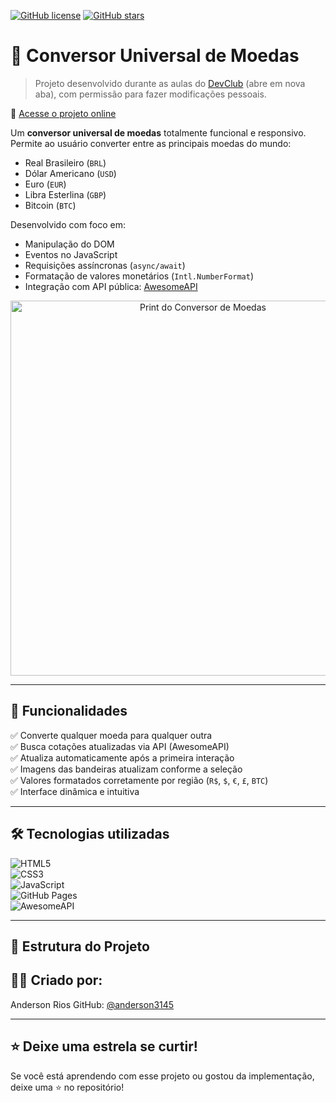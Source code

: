 [![GitHub license](https://img.shields.io/github/license/Anderson3145/Dev-Currency-Converter?style=for-the-badge&color=blue)](https://github.com/Anderson3145/Dev-Currency-Converter/blob/master/LICENSE)
[![GitHub stars](https://img.shields.io/github/stars/Anderson3145/Dev-Currency-Converter?style=social)](https://github.com/Anderson3145/Dev-Currency-Converter)

# 💸 Conversor Universal de Moedas

> Projeto desenvolvido durante as aulas do [DevClub](https://devclub.com.br) (abre em nova aba), com permissão para fazer modificações pessoais.

🔗 [Acesse o projeto online](https://anderson3145.github.io/Dev-Currency-Converter/)

Um **conversor universal de moedas** totalmente funcional e responsivo. Permite ao usuário converter entre as principais moedas do mundo:
- Real Brasileiro (`BRL`)
- Dólar Americano (`USD`)
- Euro (`EUR`)
- Libra Esterlina (`GBP`)
- Bitcoin (`BTC`)

Desenvolvido com foco em:
- Manipulação do DOM
- Eventos no JavaScript
- Requisições assíncronas (`async/await`)
- Formatação de valores monetários (`Intl.NumberFormat`)
- Integração com API pública: [AwesomeAPI](https://economia.awesomeapi.com.br)

<div align="center">
  <img src="assets/screenshot-converter.png" alt="Print do Conversor de Moedas" width="600"/>
</div>

---

## 🧠 Funcionalidades

✅ Converte qualquer moeda para qualquer outra  
✅ Busca cotações atualizadas via API (AwesomeAPI)  
✅ Atualiza automaticamente após a primeira interação  
✅ Imagens das bandeiras atualizam conforme a seleção  
✅ Valores formatados corretamente por região (`R$`, `$`, `€`, `£`, `BTC`)  
✅ Interface dinâmica e intuitiva

---

## 🛠 Tecnologias utilizadas

![HTML5](https://img.shields.io/badge/HTML5-E34F26?style=for-the-badge&logo=html5&logoColor=white)  
![CSS3](https://img.shields.io/badge/CSS3-1572B6?style=for-the-badge&logo=css3&logoColor=white)  
![JavaScript](https://img.shields.io/badge/JavaScript-F7DF1E?style=for-the-badge&logo=javascript&logoColor=black)  
![GitHub Pages](https://img.shields.io/badge/GitHub_Pages-2ea44f?style=for-the-badge&logo=github&logoColor=white)  
![AwesomeAPI](https://img.shields.io/badge/API-AwesomeAPI-blueviolet?style=for-the-badge&logo=webflow&logoColor=white)

---

## 📁 Estrutura do Projeto


## 🙋‍♂️ Criado por:

Anderson Rios
GitHub: [@anderson3145](https://github.com/anderson3145)  

---

## ⭐ Deixe uma estrela se curtir!

Se você está aprendendo com esse projeto ou gostou da implementação, deixe uma ⭐ no repositório!

